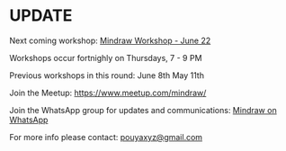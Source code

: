 # UPDATE

Next coming workshop: [Mindraw Workshop - June 22](https://www.meetup.com/mindraw/events/240662394/)

Workshops occur fortnighly on Thursdays, 7 - 9 PM

Previous workshops in this round:
June 8th
May 11th


Join the Meetup:
https://www.meetup.com/mindraw/

Join the WhatsApp group for updates and communications: [Mindraw on WhatsApp](https://chat.whatsapp.com/ELRibWY2kTS5O36ZY6oHp2)

For more info please contact: pouyaxyz@gmail.com

